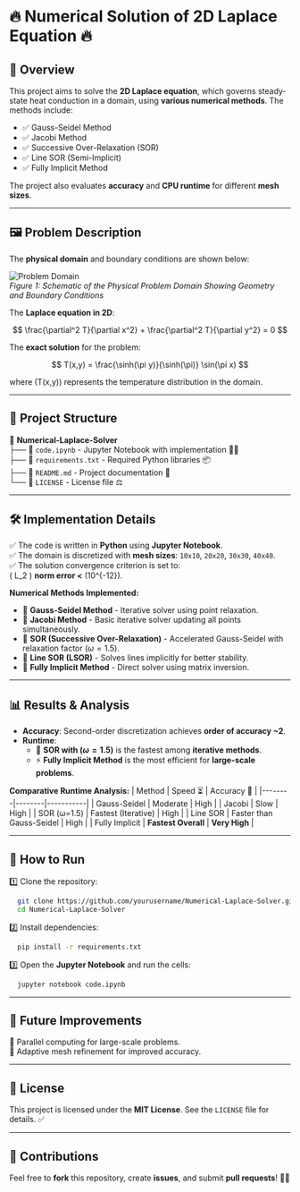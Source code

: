 # 🔥 Numerical Solution of 2D Laplace Equation 🔥

## 📌 Overview
This project aims to solve the **2D Laplace equation**, which governs steady-state heat conduction in a domain, using **various numerical methods**. The methods include:
- ✅ Gauss-Seidel Method
- ✅ Jacobi Method
- ✅ Successive Over-Relaxation (SOR)
- ✅ Line SOR (Semi-Implicit)
- ✅ Fully Implicit Method

The project also evaluates **accuracy** and **CPU runtime** for different **mesh sizes**.

---

## 🖼️ Problem Description
The **physical domain** and boundary conditions are shown below:

![Problem Domain](problem_image.png)  
*Figure 1: Schematic of the Physical Problem Domain Showing Geometry and Boundary Conditions*


The **Laplace equation in 2D**:

$$
\frac{\partial^2 T}{\partial x^2} + \frac{\partial^2 T}{\partial y^2} = 0
$$

The **exact solution** for the problem:

$$
T(x,y) = \frac{\sinh(\pi y)}{\sinh(\pi)} \sin(\pi x)
$$

where \(T(x,y)\) represents the temperature distribution in the domain.

---

## 📂 Project Structure
📁 **Numerical-Laplace-Solver**  
├── 📜 `code.ipynb` - Jupyter Notebook with implementation 🧑‍💻  
├── 📜 `requirements.txt` - Required Python libraries 📦  
├── 📜 `README.md` - Project documentation 📖  
└── 📜 `LICENSE` - License file ⚖️  

---

## 🛠️ Implementation Details
✅ The code is written in **Python** using **Jupyter Notebook**.  
✅ The domain is discretized with **mesh sizes**: `10x10`, `20x20`, `30x30`, `40x40`.  
✅ The solution convergence criterion is set to:  
\( L_2 \) **norm error <** \(10^{-12}\).

**Numerical Methods Implemented:**
- 📌 **Gauss-Seidel Method** - Iterative solver using point relaxation.
- 📌 **Jacobi Method** - Basic iterative solver updating all points simultaneously.
- 📌 **SOR (Successive Over-Relaxation)** - Accelerated Gauss-Seidel with relaxation factor ($\omega = 1.5$).
- 📌 **Line SOR (LSOR)** - Solves lines implicitly for better stability.
- 📌 **Fully Implicit Method** - Direct solver using matrix inversion.

---

## 📊 Results & Analysis
- **Accuracy**: Second-order discretization achieves **order of accuracy ~2**.
- **Runtime**: 
  - 🚀 **SOR with ($\omega = 1.5$)** is the fastest among **iterative methods**.
  - ⚡ **Fully Implicit Method** is the most efficient for **large-scale problems**.

**Comparative Runtime Analysis:**
| Method | Speed ⏳ | Accuracy 🎯 |
|--------|--------|-----------|
| Gauss-Seidel | Moderate | High |
| Jacobi | Slow | High |
| SOR (ω=1.5) | Fastest (Iterative) | High |
| Line SOR | Faster than Gauss-Seidel | High |
| Fully Implicit | **Fastest Overall** | **Very High** |

---

## 🚀 How to Run
1️⃣ Clone the repository:
```bash
  git clone https://github.com/yourusername/Numerical-Laplace-Solver.git
  cd Numerical-Laplace-Solver
```
2️⃣ Install dependencies:
```bash
  pip install -r requirements.txt
```
3️⃣ Open the **Jupyter Notebook** and run the cells:
```bash
  jupyter notebook code.ipynb
```

---

## 🔮 Future Improvements
🔹 Parallel computing for large-scale problems.  
🔹 Adaptive mesh refinement for improved accuracy.  

---

## 📜 License
This project is licensed under the **MIT License**. See the `LICENSE` file for details. ✅

---

## 🙌 Contributions
Feel free to **fork** this repository, create **issues**, and submit **pull requests**! 🚀🎯
